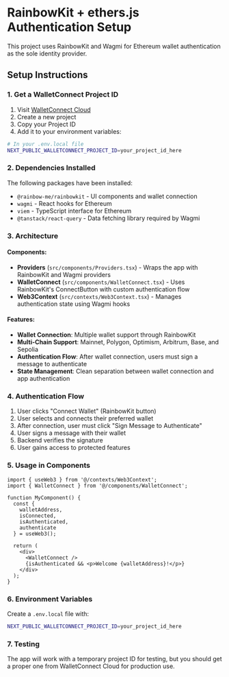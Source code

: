 # RainbowKit + ethers.js Authentication Setup

This project uses RainbowKit and Wagmi for Ethereum wallet authentication as the sole identity provider.

## Setup Instructions

### 1. Get a WalletConnect Project ID

1. Visit [WalletConnect Cloud](https://cloud.walletconnect.com/)
2. Create a new project
3. Copy your Project ID
4. Add it to your environment variables:

```bash
# In your .env.local file
NEXT_PUBLIC_WALLETCONNECT_PROJECT_ID=your_project_id_here
```

### 2. Dependencies Installed

The following packages have been installed:

- `@rainbow-me/rainbowkit` - UI components and wallet connection
- `wagmi` - React hooks for Ethereum
- `viem` - TypeScript interface for Ethereum
- `@tanstack/react-query` - Data fetching library required by Wagmi

### 3. Architecture

#### Components:
- **Providers** (`src/components/Providers.tsx`) - Wraps the app with RainbowKit and Wagmi providers
- **WalletConnect** (`src/components/WalletConnect.tsx`) - Uses RainbowKit's ConnectButton with custom authentication flow
- **Web3Context** (`src/contexts/Web3Context.tsx`) - Manages authentication state using Wagmi hooks

#### Features:
- **Wallet Connection**: Multiple wallet support through RainbowKit
- **Multi-Chain Support**: Mainnet, Polygon, Optimism, Arbitrum, Base, and Sepolia
- **Authentication Flow**: After wallet connection, users must sign a message to authenticate
- **State Management**: Clean separation between wallet connection and app authentication

### 4. Authentication Flow

1. User clicks "Connect Wallet" (RainbowKit button)
2. User selects and connects their preferred wallet
3. After connection, user must click "Sign Message to Authenticate"
4. User signs a message with their wallet
5. Backend verifies the signature
6. User gains access to protected features

### 5. Usage in Components

```tsx
import { useWeb3 } from '@/contexts/Web3Context';
import { WalletConnect } from '@/components/WalletConnect';

function MyComponent() {
  const { 
    walletAddress, 
    isConnected, 
    isAuthenticated, 
    authenticate 
  } = useWeb3();

  return (
    <div>
      <WalletConnect />
      {isAuthenticated && <p>Welcome {walletAddress}!</p>}
    </div>
  );
}
```

### 6. Environment Variables

Create a `.env.local` file with:

```bash
NEXT_PUBLIC_WALLETCONNECT_PROJECT_ID=your_project_id_here
```

### 7. Testing

The app will work with a temporary project ID for testing, but you should get a proper one from WalletConnect Cloud for production use. 